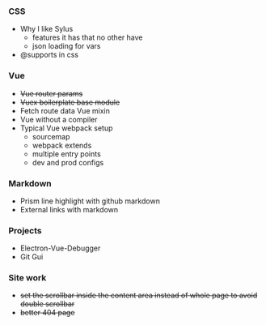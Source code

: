 
### CSS
- Why I like Sylus
  - features it has that no other have
  - json loading for vars
- @supports in css

### Vue
- ~~Vue router params~~
- ~~Vuex boilerplate base module~~
- Fetch route data Vue mixin
- Vue without a compiler
- Typical Vue webpack setup
  - sourcemap
  - webpack extends
  - multiple entry points
  - dev and prod configs

### Markdown
- Prism line highlight with github markdown
- External links with markdown

### Projects
- Electron-Vue-Debugger
- Git Gui

### Site work
- ~~set the scrollbar inside the content area instead of whole page to avoid double scrollbar~~
- ~~better 404 page~~
